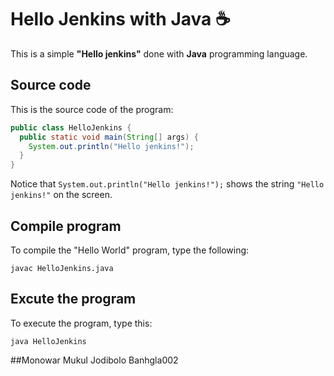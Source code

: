 # Hello Jenkins with Java :coffee:

This is a simple **"Hello jenkins"** done with **Java** programming language.

## Source code

This is the source code of the program:

```java
public class HelloJenkins {
  public static void main(String[] args) {
    System.out.println("Hello jenkins!");
  }
}
```

Notice that `System.out.println("Hello jenkins!");` shows the string `"Hello jenkins!"` on the screen.

## Compile program

To compile the "Hello World" program, type the following:

```console
javac HelloJenkins.java
```

## Excute the program

To execute the program, type this:

```console
java HelloJenkins
```
##Monowar Mukul Jodibolo Banhgla002


